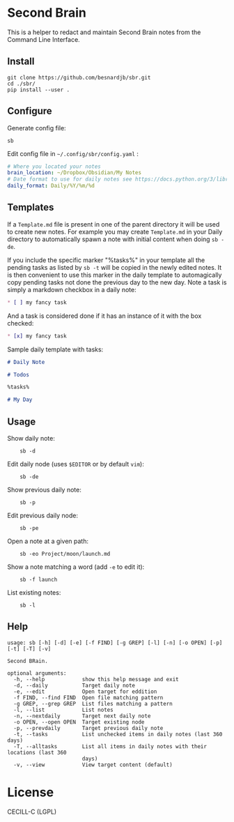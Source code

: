 # Second Brain

This is a helper to redact and maintain Second Brain notes from the Command Line Interface.

## Install

```
git clone https://github.com/besnardjb/sbr.git
cd ./sbr/
pip install --user .
```

## Configure

Generate config file:

```
sb
```

Edit config file in `~/.config/sbr/config.yaml` :

```yaml
# Where you located your notes
brain_location: ~/Dropbox/Obsidian/My Notes
# Date format to use for daily notes see https://docs.python.org/3/library/datetime.html#strftime-and-strptime-format-codes
daily_format: Daily/%Y/%m/%d
```

## Templates

If a `Template.md` file is present in one of the parent directory it will be used to create new notes. For example you may create `Template.md` in your Daily directory to automatically spawn a note with initial content when doing `sb -de`.

If you include the specific marker "%tasks%" in your template all the pending tasks as listed by `sb -t` will be copied in the newly edited notes. It is then  convenient to use this marker in the daily template to automagically copy pending tasks not done the previous day to the new day. Note a task is simply a markdown checkbox in a daily note:

```md
* [ ] my fancy task
```

And a task is considered done if it has an instance of it with the box checked:

```md
* [x] my fancy task
```

Sample daily template with tasks:

```md
# Daily Note

# Todos

%tasks%

# My Day


```

## Usage

Show daily note:

        sb -d

Edit daily node (uses `$EDITOR` or by default `vim`):

        sb -de

Show previous daily note:

        sb -p

Edit previous daily node:

        sb -pe

Open a note at a given path:

        sb -eo Project/moon/launch.md

Show a note matching a word (add `-e` to edit it):

        sb -f launch

List existing notes:

        sb -l

## Help

```
usage: sb [-h] [-d] [-e] [-f FIND] [-g GREP] [-l] [-n] [-o OPEN] [-p] [-t] [-T] [-v]

Second BRain.

optional arguments:
  -h, --help            show this help message and exit
  -d, --daily           Target daily note
  -e, --edit            Open target for eddition
  -f FIND, --find FIND  Open file matching pattern
  -g GREP, --grep GREP  List files matching a pattern
  -l, --list            List notes
  -n, --nextdaily       Target next daily note
  -o OPEN, --open OPEN  Target existing node
  -p, --prevdaily       Target previous daily note
  -t, --tasks           List unchecked items in daily notes (last 360 days)
  -T, --alltasks        List all items in daily notes with their locations (last 360
                        days)
  -v, --view            View target content (default)
```

# License

CECILL-C (LGPL)

